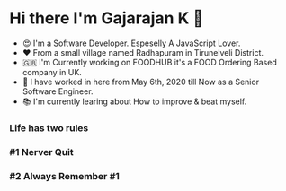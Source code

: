 # Hi there I'm Gajarajan K 👋

- 😍 I'm a Software Developer. Espeselly A JavaScript Lover.
- ♥️ From a small village named Radhapuram in Tirunelveli District.
- 🇬🇧 I'm Currently working on FOODHUB it's a FOOD Ordering Based company in UK.
- 🚀 I have worked in here from May 6th, 2020 till Now as a Senior Software Engineer.
- 📚 I'm currently learing about How to improve & beat myself.

### Life has two rules
### #1 Nerver Quit
### #2 Always Remember #1

<!--
**kgrajan12/kgrajan12** is a ✨ _special_ ✨ repository because its `README.md` (this file) appears on your GitHub profile.

Here are some ideas to get you started:

- 🔭 I’m currently working on ...
- 🌱 I’m currently learning ...
- 👯 I’m looking to collaborate on ...
- 🤔 I’m looking for help with ...
- 💬 Ask me about ...
- 📫 How to reach me: ...
- 😄 Pronouns: ...
- ⚡ Fun fact: ...
-->
